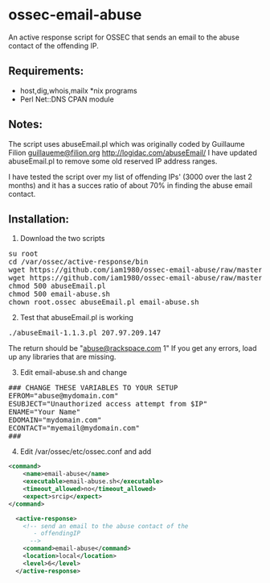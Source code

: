 ossec-email-abuse
=================

An active response script for OSSEC that sends an email to the abuse contact of the offending IP.

Requirements:
-------------
* host,dig,whois,mailx *nix programs
* Perl Net::DNS CPAN module

Notes:
------
The script uses abuseEmail.pl which was originally coded by Guillaume Filion <guillaueme@filion.org> http://logidac.com/abuseEmail/
I have updated abuseEmail.pl to remove some old reserved IP address ranges. 

I have tested the script over my list of offending IPs' (3000 over the last 2 months) and it has a succes ratio of about 70% in finding the abuse email contact.

Installation:
-------------
1. Download the two scripts
<pre>
su root
cd /var/ossec/active-response/bin
wget https://github.com/iam1980/ossec-email-abuse/raw/master/abuseEmail-1.1.3.pl --no-check-certificate
wget https://github.com/iam1980/ossec-email-abuse/raw/master/email-abuse.sh --no-check-certificate
chmod 500 abuseEmail.pl
chmod 500 email-abuse.sh
chown root.ossec abuseEmail.pl email-abuse.sh
</pre>
2. Test that abuseEmail.pl is working
<pre>
./abuseEmail-1.1.3.pl 207.97.209.147
</pre>
The return should be "abuse@rackspace.com     1"
If you get any errors, load up any libraries that are missing.

3. Edit email-abuse.sh and change 
<pre>
### CHANGE THESE VARIABLES TO YOUR SETUP
EFROM="abuse@mydomain.com"
ESUBJECT="Unauthorized access attempt from $IP"
ENAME="Your Name"
EDOMAIN="mydomain.com"
ECONTACT="myemail@mydomain.com"
###
</pre>
4. Edit /var/ossec/etc/ossec.conf and add
`````xml
<command>
    <name>email-abuse</name>
    <executable>email-abuse.sh</executable>
    <timeout_allowed>no</timeout_allowed>
    <expect>srcip</expect>
</command>

  <active-response>
    <!-- send an email to the abuse contact of the
       - offendingIP
      -->
    <command>email-abuse</command>
    <location>local</location>
    <level>6</level>
  </active-response>
`````

